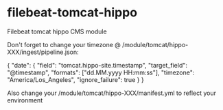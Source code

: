 # filebeat-tomcat-hippo
Filebeat tomcat hippo CMS module



Don't forget to change your timezone @ /module/tomcat/hippo-XXX/ingest/pipeline.json:

{
    "date": {
    "field": "tomcat.hippo-site.timestamp",
    "target_field": "@timestamp",
    "formats": ["dd.MM.yyyy HH:mm:ss"],
    "timezone": "America/Los_Angeles",
    "ignore_failure": true
    }
}

Also change your /module/tomcat/hippo-XXX/manifest.yml to reflect your environment
